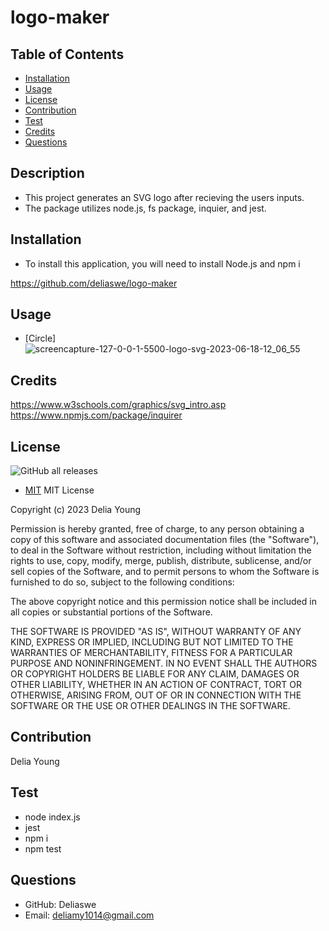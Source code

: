 # logo-maker

## Table of Contents

- [Installation](#installation)
- [Usage](#usage)
- [License](#license)
- [Contribution](#contribution)
- [Test](#test)
- [Credits](#credits)
- [Questions](#questions)

## Description

- This project generates an SVG logo after recieving the users inputs.
- The package utilizes node.js, fs package, inquier, and jest.

## Installation
- To install this application, you will need to install Node.js and npm i

https://github.com/deliaswe/logo-maker

## Usage
- [Circle] ![screencapture-127-0-0-1-5500-logo-svg-2023-06-18-12_06_55](https://github.com/deliaswe/logo-maker/assets/113808453/67480686-c8b5-4ae4-a4cf-50a2f2d24a3a)


## Credits
https://www.w3schools.com/graphics/svg_intro.asp
https://www.npmjs.com/package/inquirer

## License
![GitHub all releases](https://img.shields.io/github/downloads/deliaswe/Professional-Readme-Generator/total?label=Delia%20young&logo=github&logoColor=%23ff69b4&style=for-the-badge)
- [MIT](#MIT)
MIT License

Copyright (c) 2023 Delia Young

Permission is hereby granted, free of charge, to any person obtaining a copy
of this software and associated documentation files (the "Software"), to deal
in the Software without restriction, including without limitation the rights
to use, copy, modify, merge, publish, distribute, sublicense, and/or sell
copies of the Software, and to permit persons to whom the Software is
furnished to do so, subject to the following conditions:

The above copyright notice and this permission notice shall be included in all
copies or substantial portions of the Software.

THE SOFTWARE IS PROVIDED "AS IS", WITHOUT WARRANTY OF ANY KIND, EXPRESS OR
IMPLIED, INCLUDING BUT NOT LIMITED TO THE WARRANTIES OF MERCHANTABILITY,
FITNESS FOR A PARTICULAR PURPOSE AND NONINFRINGEMENT. IN NO EVENT SHALL THE
AUTHORS OR COPYRIGHT HOLDERS BE LIABLE FOR ANY CLAIM, DAMAGES OR OTHER
LIABILITY, WHETHER IN AN ACTION OF CONTRACT, TORT OR OTHERWISE, ARISING FROM,
OUT OF OR IN CONNECTION WITH THE SOFTWARE OR THE USE OR OTHER DEALINGS IN THE
SOFTWARE.

## Contribution
Delia Young
## Test
- node index.js
- jest
- npm i
- npm test

## Questions
* GitHub: Deliaswe
* Email: deliamy1014@gmail.com